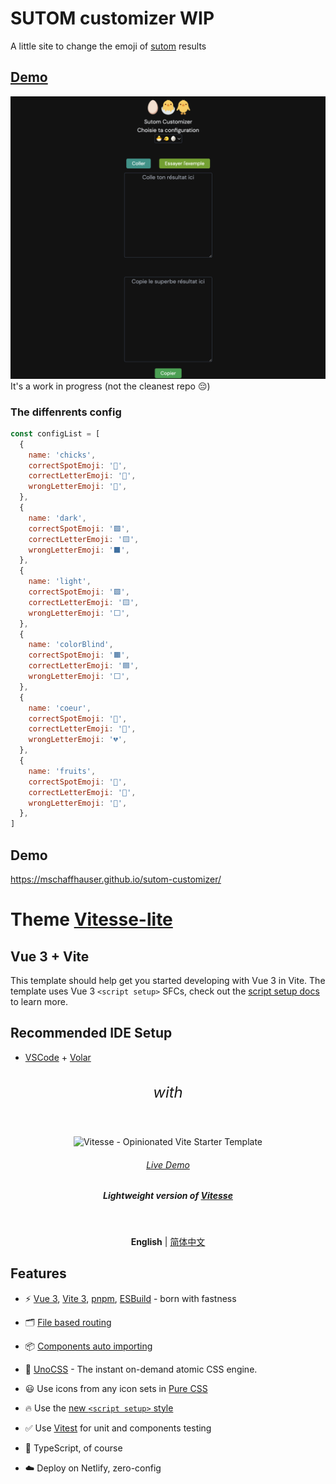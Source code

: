# SUTOM customizer WIP

A little site to change the emoji of [sutom](https://sutom.nocle.fr/) results

## [Demo](https://mschaffhauser.github.io/sutom-customizer/)
![alt text](./assets/capture.png)
It's a work in progress (not the cleanest repo 😔)

### The diffenrents config

```javascript
const configList = [
  {
    name: 'chicks',
    correctSpotEmoji: '🐣',
    correctLetterEmoji: '🐤',
    wrongLetterEmoji: '🥚',
  },
  {
    name: 'dark',
    correctSpotEmoji: '🟩',
    correctLetterEmoji: '🟨',
    wrongLetterEmoji: '⬛',
  },
  {
    name: 'light',
    correctSpotEmoji: '🟩',
    correctLetterEmoji: '🟨',
    wrongLetterEmoji: '⬜',
  },
  {
    name: 'colorBlind',
    correctSpotEmoji: '🟧',
    correctLetterEmoji: '🟦',
    wrongLetterEmoji: '⬜',
  },
  {
    name: 'coeur',
    correctSpotEmoji: '💚',
    correctLetterEmoji: '💛',
    wrongLetterEmoji: '💔',
  },
  {
    name: 'fruits',
    correctSpotEmoji: '🍏',
    correctLetterEmoji: '🍌',
    wrongLetterEmoji: '🍎',
  },
]
```

## Demo

https://mschaffhauser.github.io/sutom-customizer/


# Theme [Vitesse-lite](https://github.com/antfu/vitesse-lite)
## Vue 3 + Vite

This template should help get you started developing with Vue 3 in Vite. The template uses Vue 3 `<script setup>` SFCs, check out the [script setup docs](https://v3.vuejs.org/api/sfc-script-setup.html#sfc-script-setup) to learn more.

## Recommended IDE Setup

- [VSCode](https://code.visualstudio.com/) + [Volar](https://marketplace.visualstudio.com/items?itemName=johnsoncodehk.volar)



<h6 align='center' style='font-size:1.5rem'>
with
</h6>
<p align='center'>
  <img src='https://user-images.githubusercontent.com/11247099/111864893-a457fd00-899e-11eb-9f05-f4b88987541d.png' alt='Vitesse - Opinionated Vite Starter Template' width='600'/>
</p>

<h6 align='center'>
<a href="https://vitesse-lite.netlify.app/">Live Demo</a>
</h6>

<h5 align='center'>
<b>Lightweight version of <a href="https://github.com/antfu/vitesse">Vitesse</a></b>
</h5>

<br>

<p align='center'>
<b>English</b> | <a href="https://github.com/antfu/vitesse-lite/blob/main/README.zh-CN.md">简体中文</a>
<!-- Contributors: Thanks for geting interested, however we DON'T accept new transitions to the README, thanks. -->
</p>

## Features

- ⚡️ [Vue 3](https://github.com/vuejs/core), [Vite 3](https://github.com/vitejs/vite), [pnpm](https://pnpm.io/), [ESBuild](https://github.com/evanw/esbuild) - born with fastness

- 🗂 [File based routing](./src/pages)

- 📦 [Components auto importing](./src/components)

- 🎨 [UnoCSS](https://github.com/antfu/unocss) - The instant on-demand atomic CSS engine.

- 😃 Use icons from any icon sets in [Pure CSS](https://github.com/antfu/unocss/tree/main/packages/preset-icons)

- 🔥 Use the [new `<script setup>` style](https://github.com/vuejs/rfcs/pull/227)

- ✅ Use [Vitest](http://vitest.dev/) for unit and components testing

- 🦾 TypeScript, of course

- ☁️ Deploy on Netlify, zero-config


<br>